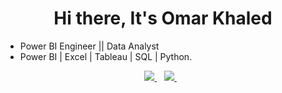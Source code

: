 <h1 align='center'>Hi there, It's Omar Khaled</h1>

<p align='start'>

- Power BI Engineer || Data Analyst
- Power BI | Excel | Tableau | SQL | Python.
</p>


<p align='center'>
<a href="mailto:omar3khaled.74@gmail.com">
  <img src="https://img.shields.io/badge/email me-%23D14836.svg?&style=for-the-badge&logo=gmail&logoColor=white" />
</a>&nbsp;&nbsp;
<a href="https://www.linkedin.com/in/omar-khaled-62416b256">
  <img src="https://img.shields.io/badge/linkedin-%230077B5.svg?&style=for-the-badge&logo=linkedin&logoColor=white" />
  </a>&nbsp;&nbsp;
</p>
